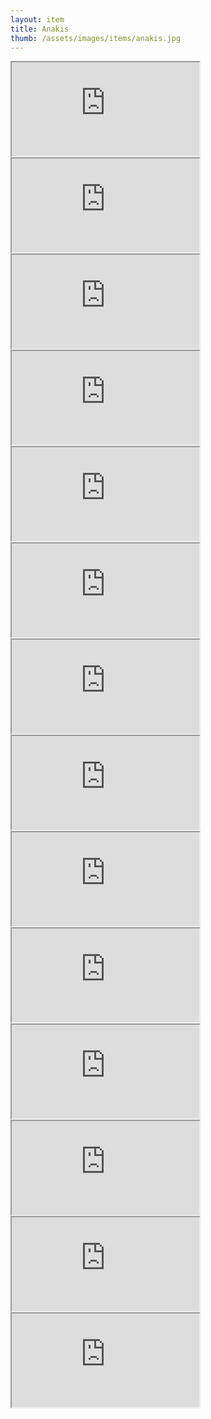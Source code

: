 ```yaml
---
layout: item
title: Anakis
thumb: /assets/images/items/anakis.jpg
---
```

<iframe src="http://magic-items.herokuapp.com/item/embed/hk622bd"></iframe>
<iframe src="http://magic-items.herokuapp.com/item/embed/7w3hzfh"></iframe>
<iframe src="http://magic-items.herokuapp.com/item/embed/oy4xh2q"></iframe>
<iframe src="http://magic-items.herokuapp.com/item/embed/kpilelq"></iframe>
<iframe src="http://magic-items.herokuapp.com/item/embed/yrxrudf"></iframe>

<iframe src="http://magic-items.herokuapp.com/item/embed/7atwrqw"></iframe>
<iframe src="http://magic-items.herokuapp.com/item/embed/blck6nn"></iframe>
<iframe src="http://magic-items.herokuapp.com/item/embed/uugtgpu"></iframe>
<iframe src="http://magic-items.herokuapp.com/item/embed/t6se56t"></iframe>
<iframe src="http://magic-items.herokuapp.com/item/embed/gumstji"></iframe>

<iframe src="http://magic-items.herokuapp.com/item/embed/4kzsqkq"></iframe>
<iframe src="http://magic-items.herokuapp.com/item/embed/gqpn4zs"></iframe>
<iframe src="http://magic-items.herokuapp.com/item/embed/5vzurzy"></iframe>
<iframe src="http://magic-items.herokuapp.com/item/embed/yjifrdc"></iframe>
